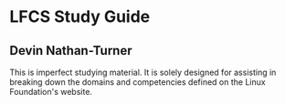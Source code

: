 # LFCS Study Guide
## Devin Nathan-Turner

This is imperfect studying material. It is solely designed for assisting in breaking down the domains and competencies
defined on the Linux Foundation's website.

